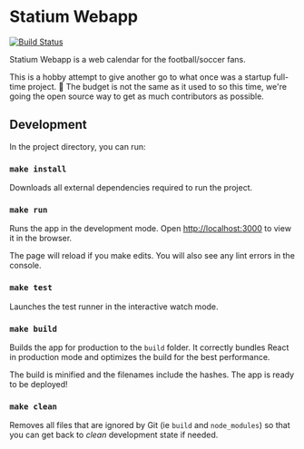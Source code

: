 # Statium Webapp

[![Build Status](https://travis-ci.org/dirtyhenry/statium-webapp.svg?branch=master)](https://travis-ci.org/dirtyhenry/statium-webapp)

Statium Webapp is a web calendar for the football/soccer fans.

This is a hobby attempt to give another go to what once was a startup full-time project. 🤞
The budget is not the same as it used to so this time, we're going the open source way
to get as much contributors as possible.

## Development

In the project directory, you can run:

### `make install`

Downloads all external dependencies required to run the project.

### `make run`

Runs the app in the development mode.
Open [http://localhost:3000](http://localhost:3000) to view it in the browser.

The page will reload if you make edits.
You will also see any lint errors in the console.

### `make test`

Launches the test runner in the interactive watch mode.

### `make build`

Builds the app for production to the `build` folder.
It correctly bundles React in production mode and optimizes the build for the best performance.

The build is minified and the filenames include the hashes.
The app is ready to be deployed!

### `make clean`

Removes all files that are ignored by Git (ie `build` and `node_modules`) so
that you can get back to _clean_ development state if needed.
